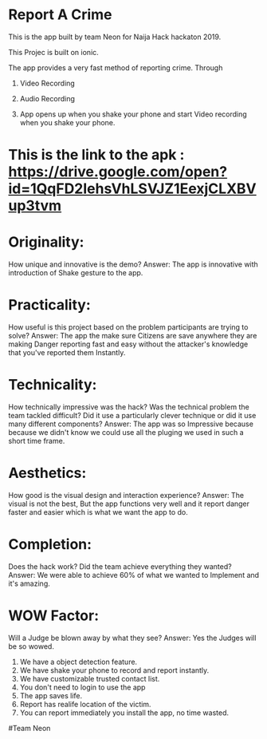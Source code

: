 # Report A Crime
This is the app built by team Neon for Naija Hack hackaton 2019.

This Projec is built on ionic.

The app provides a very fast method of reporting crime. 
Through 

1. Video Recording

2. Audio Recording

3. App opens up when you shake your phone and start Video recording when you shake your phone.

# This is the link to the apk : https://drive.google.com/open?id=1QqFD2IehsVhLSVJZ1EexjCLXBVup3tvm

# Originality:
How unique and innovative is the demo?
Answer: 
The app is innovative with introduction of Shake gesture to the app.

# Practicality:
How useful is this project based on the problem participants are trying to solve?
Answer:
The app the make sure Citizens are save anywhere they are making Danger reporting fast and easy without the attacker's knowledge that you've reported them Instantly.

# Technicality:
How technically impressive was the hack? Was the technical problem the team tackled difficult? Did it use a particularly clever technique or did it use many different components?
Answer:
The app was so Impressive because because we didn't know we could use all the pluging we used in such a short time frame.

# Aesthetics:
How good is the visual design and interaction experience?
Answer:
The visual is not the best, But the app functions very well and it report danger faster and easier which is what we want the app to do.

# Completion:
Does the hack work? Did the team achieve everything they wanted?
Answer:
We were able to achieve 60% of what we wanted to Implement and it's amazing.

# WOW Factor:
Will a Judge be blown away by what they see?
Answer:
Yes the Judges will be so wowed.
1. We have a object detection feature.
2. We have shake your phone to record and report instantly.
3. We have customizable trusted contact list.
4. You don't need to login to use the app
5. The app saves life.
6. Report has realife location of the victim.
7. You can report immediately you install the app, no time wasted.

#Team Neon

